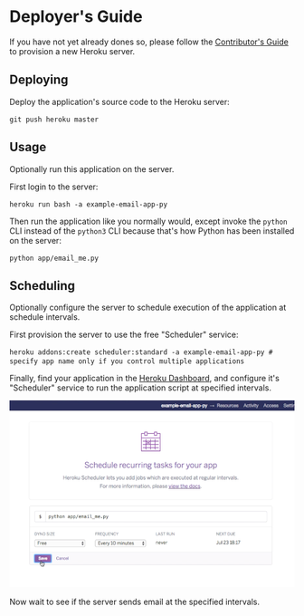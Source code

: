 # Deployer's Guide

If you have not yet already dones so, please follow the [Contributor's Guide](CONTRIBUTING.md) to provision a new Heroku server.

## Deploying

Deploy the application's source code to the Heroku server:

```shell
git push heroku master
```

## Usage

Optionally run this application on the server.

First login to the server:

```shell
heroku run bash -a example-email-app-py
```

Then run the application like you normally would, except invoke the `python` CLI instead of the `python3` CLI because that's how Python has been installed on the server:

```shell
python app/email_me.py
```

## Scheduling

Optionally configure the server to schedule execution of the application at schedule intervals.

First provision the server to use the free "Scheduler" service:

```shell
heroku addons:create scheduler:standard -a example-email-app-py # specify app name only if you control multiple applications
```

Finally, find your application in the [Heroku Dashboard](https://dashboard.heroku.com/apps/), and configure it's "Scheduler" service to run the application script at specified intervals.

![a screenshot of scheduling the script to run at ten minute intervals](scheduling.png)

Now wait to see if the server sends email at the specified intervals.
